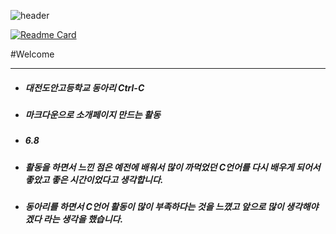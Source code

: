 ![header](https://capsule-render.vercel.app/api?type=waving&color=gradient&customColorList=0,2,2,5,30&height=350&section=header&text=kmbae&fontSize=90&capsule_render&animation=fadeIn)

[![Readme Card](https://github-readme-stats.vercel.app/api/pin/?username=Lifecream&repo=2022-Ctrl-C-Activities)](https://github.com/Lifecream/2022-Ctrl-C-Activities)


#Welcome

-----

- ##### 대전도안고등학교 동아리 Ctrl-C
- ##### 마크다운으로 소개페이지 만드는 활동
- ##### 6.8
- ##### 활동을 하면서 느낀 점은 예전에 배워서 많이 까먹었던 C언어를 다시 배우게 되어서 좋았고 좋은 시간이었다고 생각합니다.
- ##### 동아리를 하면서 C언어 활동이 많이 부족하다는 것을 느꼈고 앞으로 많이 생각해야겠다 라는 생각을 했습니다.






